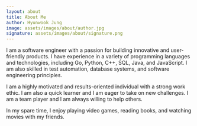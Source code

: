 ```yaml
---
layout: about
title: About Me
author: Hyunwook Jung
image: assets/images/about/author.jpg
signature: assets/images/about/signature.png
---
```


I am a software engineer with a passion for building innovative and user-friendly products. I have experience in a variety of programming languages and technologies, including Go, Python, C++, SQL, Java, and JavaScript. I am also skilled in test automation, database systems, and software engineering principles.

I am a highly motivated and results-oriented individual with a strong work ethic. I am also a quick learner and I am eager to take on new challenges. I am a team player and I am always willing to help others.

In my spare time, I enjoy playing video games, reading books, and watching movies with my friends.
